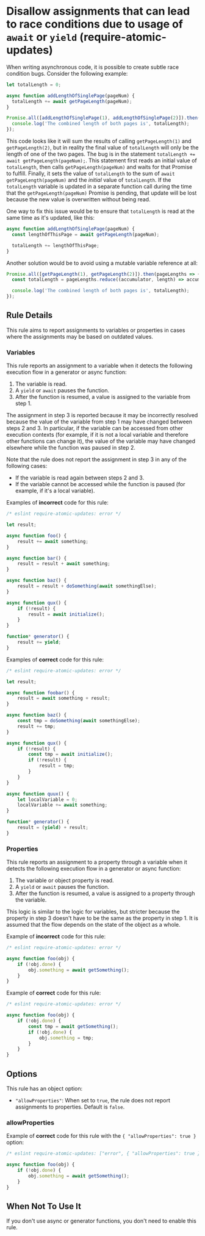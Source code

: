 # Disallow assignments that can lead to race conditions due to usage of `await` or `yield` (require-atomic-updates)

When writing asynchronous code, it is possible to create subtle race condition bugs. Consider the following example:

```js
let totalLength = 0;

async function addLengthOfSinglePage(pageNum) {
  totalLength += await getPageLength(pageNum);
}

Promise.all([addLengthOfSinglePage(1), addLengthOfSinglePage(2)]).then(() => {
  console.log('The combined length of both pages is', totalLength);
});
```

This code looks like it will sum the results of calling `getPageLength(1)` and `getPageLength(2)`, but in reality the final value of `totalLength` will only be the length of one of the two pages. The bug is in the statement `totalLength += await getPageLength(pageNum);`. This statement first reads an initial value of `totalLength`, then calls `getPageLength(pageNum)` and waits for that Promise to fulfill. Finally, it sets the value of `totalLength` to the sum of `await getPageLength(pageNum)` and the *initial* value of `totalLength`. If the `totalLength` variable is updated in a separate function call during the time that the `getPageLength(pageNum)` Promise is pending, that update will be lost because the new value is overwritten without being read.

One way to fix this issue would be to ensure that `totalLength` is read at the same time as it's updated, like this:

```js
async function addLengthOfSinglePage(pageNum) {
  const lengthOfThisPage = await getPageLength(pageNum);

  totalLength += lengthOfThisPage;
}
```

Another solution would be to avoid using a mutable variable reference at all:

```js
Promise.all([getPageLength(1), getPageLength(2)]).then(pageLengths => {
  const totalLength = pageLengths.reduce((accumulator, length) => accumulator + length, 0);

  console.log('The combined length of both pages is', totalLength);
});
```

## Rule Details

This rule aims to report assignments to variables or properties in cases where the assignments may be based on outdated values.

### Variables

This rule reports an assignment to a variable when it detects the following execution flow in a generator or async function:

1. The variable is read.
2. A `yield` or `await` pauses the function.
3. After the function is resumed, a value is assigned to the variable from step 1.

The assignment in step 3 is reported because it may be incorrectly resolved because the value of the variable from step 1 may have changed between steps 2 and 3. In particular, if the variable can be accessed from other execution contexts (for example, if it is not a local variable and therefore other functions can change it), the value of the variable may have changed elsewhere while the function was paused in step 2.

Note that the rule does not report the assignment in step 3 in any of the following cases:

* If the variable is read again between steps 2 and 3.
* If the variable cannot be accessed while the function is paused (for example, if it's a local variable).

Examples of **incorrect** code for this rule:

```js
/* eslint require-atomic-updates: error */

let result;

async function foo() {
    result += await something;
}

async function bar() {
    result = result + await something;
}

async function baz() {
    result = result + doSomething(await somethingElse);
}

async function qux() {
    if (!result) {
        result = await initialize();
    }
}

function* generator() {
    result += yield;
}
```

Examples of **correct** code for this rule:

```js
/* eslint require-atomic-updates: error */

let result;

async function foobar() {
    result = await something + result;
}

async function baz() {
    const tmp = doSomething(await somethingElse);
    result += tmp;
}

async function qux() {
    if (!result) {
        const tmp = await initialize();
        if (!result) {
            result = tmp;
        }
    }
}

async function quux() {
    let localVariable = 0;
    localVariable += await something;
}

function* generator() {
    result = (yield) + result;
}
```

### Properties

This rule reports an assignment to a property through a variable when it detects the following execution flow in a generator or async function:

1. The variable or object property is read.
2. A `yield` or `await` pauses the function.
3. After the function is resumed, a value is assigned to a property through the variable.

This logic is similar to the logic for variables, but stricter because the property in step 3 doesn't have to be the same as the property in step 1. It is assumed that the flow depends on the state of the object as a whole.

Example of **incorrect** code for this rule:

```js
/* eslint require-atomic-updates: error */

async function foo(obj) {
    if (!obj.done) {
        obj.something = await getSomething();
    }
}
```

Example of **correct** code for this rule:

```js
/* eslint require-atomic-updates: error */

async function foo(obj) {
    if (!obj.done) {
        const tmp = await getSomething();
        if (!obj.done) {
            obj.something = tmp;
        }
    }
}
```

## Options

This rule has an object option:

* `"allowProperties"`: When set to `true`, the rule does not report assignments to properties. Default is `false`.

### allowProperties

Example of **correct** code for this rule with the `{ "allowProperties": true }` option:

```js
/* eslint require-atomic-updates: ["error", { "allowProperties": true }] */

async function foo(obj) {
    if (!obj.done) {
        obj.something = await getSomething();
    }
}
```

## When Not To Use It

If you don't use async or generator functions, you don't need to enable this rule.
